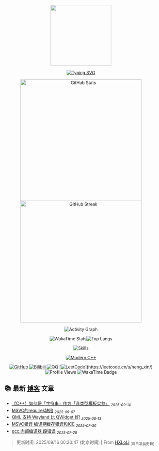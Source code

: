 <!-- https://github.com/kyechan99/capsule-render -->
<div id="title" align=center>

<!-- 头像 -->
<img width="200" src="./img/misaka03.jpg" />

<!-- 动态打字效果 -->
[![Typing SVG](https://readme-typing-svg.demolab.com?font=Rampart+One+&duration=3200&pause=2000&color=FD4AFF&center=true&vCenter=true&width=435&lines=%E8%83%8C%E4%BC%B8%E3%81%B3%E3%81%97%E3%81%A6%E8%A6%8B%E3%81%88%E3%82%8B%E4%B8%96%E7%95%8C;%E3%81%82%E3%81%AA%E3%81%9F%E3%81%AE%E3%81%9F%E3%82%81%3F;%E8%87%AA%E5%88%86%E3%81%AE%E3%81%9F%E3%82%81%3F;%E3%81%BE%E3%81%A0%E5%88%86%E3%81%8B%E3%82%89%E3%81%AA%E3%81%84+++%E6%84%9F%E6%83%85%E3%81%AE%E8%A3%8F%E5%81%B4;%E5%A3%8A%E3%81%97%E3%81%9F%E3%81%84+++%E5%A3%8A%E3%81%97%E3%81%A6%E3%81%97%E3%81%BE%E3%81%84%E3%81%9F%E3%81%84;%E6%88%BB%E3%82%8C%E3%81%AA%E3%81%84%E3%81%AE%E3%81%AA%E3%82%89;%E5%B0%9A%E6%9B%B4%E5%BC%B7%E3%81%8F%E6%8A%B1%E3%81%8D%E3%81%97%E3%82%81%E3%81%A6%E3%81%84%E3%81%9F%E3%81%84;%E9%9B%A2%E3%82%8C%E3%81%AA%E3%81%84%E5%84%AA%E3%81%97%E3%81%95%E3%82%92%E6%B6%88%E3%81%97%E5%8E%BB%E3%81%A3%E3%81%A6%E3%82%82;%E6%82%B2%E3%81%97%E3%81%84%E3%81%8F%E3%82%89%E3%81%84+%E6%BA%A2%E3%82%8C%E5%87%BA%E3%82%8B%E6%80%9D%E3%81%84)](https://git.io/typing-svg)

<img align="center" width="400" src="https://github-readme-stats-flame-pi-70.vercel.app/api?username=HengXin666&show_icons=true&theme=transparent&locale=ja&title_color=990099&hide_border=true&icon_color=F7CE45&text_color=D17277" title="GitHub Stats">
<img align="center" width="400" src="https://github-readme-streak-stats-two-coral-24.vercel.app?user=HengXin666&theme=radical&hide_border=true&border_radius=10&locale=ja&short_numbers=false%C2%A0%C2%A0%E6%97%A0%E6%95%88&date_format=%5BY.%5Dn.j" title="GitHub Streak">

![Activity Graph](https://github-readme-activity-graph.vercel.app/graph?username=HengXin666&show_icons=true&theme=github-compact&locale=ja&title_color=990099&icon_color=F7CE45&text_color=D17277&hide_border=true)


![WakaTime Stats](https://github-readme-stats-flame-pi-70.vercel.app/api/wakatime?username=Heng_Xin&theme=transparent&hide_border=true&layout=compact&langs_count=114514&locale=ja&title_color=990099&text_color=D17277)![Top Langs](https://github-readme-stats-flame-pi-70.vercel.app/api/top-langs/?username=HengXin666&theme=transparent&hide_border=true&layout=donut-vertical&langs_count=114514&locale=ja&title_color=990099&text_color=D17277)

![Skills](https://skillicons.dev/icons?i=git,github,c,cpp,cmake,qt,linux,arch,docker,py,java,spring,mysql,redis,mongodb,html,css,js,ts,react,vue,cf,windows,md&theme=light)

[![Modern C++](https://img.shields.io/badge/Code-Modern%20C++-blue)](https://learn.microsoft.com/zh-cn/cpp/cpp/welcome-back-to-cpp-modern-cpp)

[![GitHub](https://img.shields.io/badge/GitHub-HengXin666-blue?logo=github)](https://github.com/HengXin666)
[![Bilibili](https://img.shields.io/badge/哔哩哔哩-Heng__Xin-pink?logo=bilibili)](https://space.bilibili.com/478917126)
![QQ](https://img.shields.io/badge/QQ-282000500-green?logo=tencentqq)
[![LeetCode](https://img.shields.io/badge/LeetCode-Heng__Xin-rgb(99,00,99)?logo=leetcode)](https://leetcode.cn/u/heng_xin/)
![Profile Views](https://komarev.com/ghpvc/?username=HengXin666&abbreviated=true&color=yellow)
![WakaTime Badge](https://wakatime.com/badge/user/2eabe28a-bba2-4d68-932a-4ea435bd8dc3.svg)

<!-- https://github.com/kyechan99/capsule-render -->
</div>

<!-- 仓库 -->

## 📚 最新 [博客](https://hengxin666.github.io/HXLoLi/) 文章

- [【C++】如何将「字符串」作为「非类型模板实参」](https://HengXin666.github.io/HXLoLi/blog/2025/09/14/01-字符串作为非类型模板实参) <sub><i>2025-09-14</i></sub>
- [MSVC的requires缺陷](https://HengXin666.github.io/HXLoLi/blog/2025/09/07/01-MSVC的requires缺陷) <sub><i>2025-09-07</i></sub>
- [QML 支持 Wayland 比 QWidget 好!](https://HengXin666.github.io/HXLoLi/blog/2025/08/13/01-QML万岁) <sub><i>2025-08-13</i></sub>
- [MSVC错误 编译期缓存错误和ICE](https://HengXin666.github.io/HXLoLi/blog/2025/07/30/01-MSVC错误) <sub><i>2025-07-30</i></sub>
- [gcc 内部编译器 段错误](https://HengXin666.github.io/HXLoLi/blog/2025/07/28/01_gcc编译器bug) <sub><i>2025-07-28</i></sub>

> 更新时间: 2025/09/16 00:20:47 (北京时间) | From [HXLoLi](https://github.com/HengXin666/HXLoLi) <sub>[每日凌晨更新]</sub>
